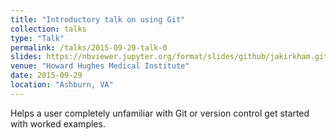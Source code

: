 ```yaml
---
title: "Introductory talk on using Git"
collection: talks
type: "Talk"
permalink: /talks/2015-09-29-talk-0
slides: https://nbviewer.jupyter.org/format/slides/github/jakirkham.github.io/blob/master/_talks/git_ready/slides.ipynb#/
venue: "Howard Hughes Medical Institute"
date: 2015-09-29
location: "Ashburn, VA"
---
```


Helps a user completely unfamiliar with Git or version control get started with
worked examples.
